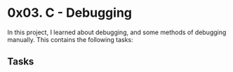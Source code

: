 # 0x03. C - Debugging

In this project, I learned about debugging, and some methods of debugging manually. This contains the following tasks:

## Tasks
